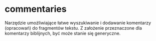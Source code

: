 # commentaries
Narzędzie umożliwiające łatwe wyszukiwanie i dodawanie komentarzy (opracowań) do fragmentów tekstu. Z założenie przeznaczone dla komentarzy biblijnych, być może stanie się generyczne.
